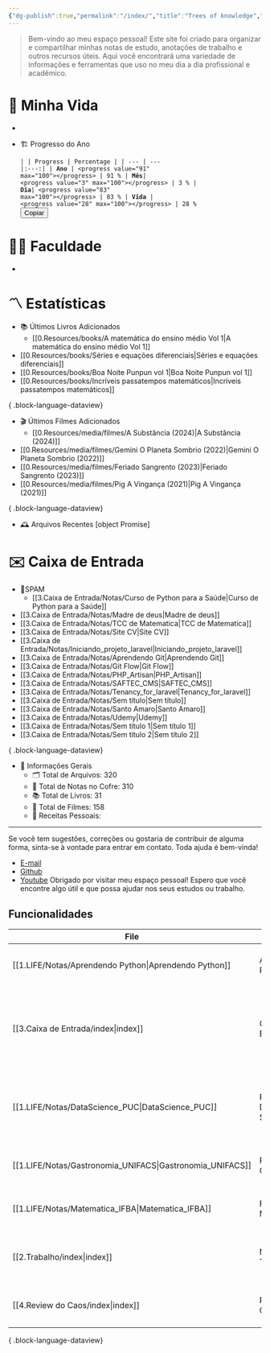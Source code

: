 ```yaml
---
{"dg-publish":true,"permalink":"/index/","title":"Trees of knowledge","tags":["gardenEntry"],"noteIcon":""}
---
```



> Bem-vindo ao meu espaço pessoal! Este site foi criado para organizar e compartilhar minhas notas de estudo, anotações de trabalho e outros recursos úteis. Aqui você encontrará uma variedade de informações e ferramentas que uso no meu dia a dia profissional e acadêmico.

# 🌱 Minha Vida

-   
-   🏗️ Progresso do Ano

    <span><span><pre><code>|  | Progress  | Percentage |
| --- | --- |:---:|
| **Ano** | &lt;progress value="91" max="100"&gt;&lt;/progress&gt; | 91 %
| **Mês**| &lt;progress value="3" max="100"&gt;&lt;/progress&gt; | 3 %
| **Dia**| &lt;progress value="83" max="100"&gt;&lt;/progress&gt; | 83 %
| **Vida** | &lt;progress value="28" max="100"&gt;&lt;/progress&gt; | 28 %
</code><button class="copy-code-button">Copiar</button></pre></span></span>

# 👨‍🎓 Faculdade

-   
# 〽️ Estatísticas

-   📚 Últimos Livros Adicionados
    - [[0.Resources/books/A matemática do ensino médio Vol 1\|A matemática do ensino médio Vol 1]]
- [[0.Resources/books/Séries e equações diferenciais\|Séries e equações diferenciais]]
- [[0.Resources/books/Boa Noite Punpun vol 1\|Boa Noite Punpun vol 1]]
- [[0.Resources/books/Incríveis passatempos matemáticos\|Incríveis passatempos matemáticos]]

{ .block-language-dataview}
- 🎬 Últimos Filmes Adicionados
    - [[0.Resources/media/filmes/A Substância (2024)\|A Substância (2024)]]
- [[0.Resources/media/filmes/Gemini O Planeta Sombrio (2022)\|Gemini O Planeta Sombrio (2022)]]
- [[0.Resources/media/filmes/Feriado Sangrento (2023)\|Feriado Sangrento (2023)]]
- [[0.Resources/media/filmes/Pig A Vingança (2021)\|Pig A Vingança (2021)]]

{ .block-language-dataview}
-   🕰️ Arquivos Recentes
    [object Promise]

# ✉️ Caixa de Entrada
- 👾SPAM
    - [[3.Caixa de Entrada/Notas/Curso de Python para a Saúde\|Curso de Python para a Saúde]]
- [[3.Caixa de Entrada/Notas/Madre de deus\|Madre de deus]]
- [[3.Caixa de Entrada/Notas/TCC de Matematica\|TCC de Matematica]]
- [[3.Caixa de Entrada/Notas/Site CV\|Site CV]]
- [[3.Caixa de Entrada/Notas/Iniciando_projeto_laravel\|Iniciando_projeto_laravel]]
- [[3.Caixa de Entrada/Notas/Aprendendo Git\|Aprendendo Git]]
- [[3.Caixa de Entrada/Notas/Git Flow\|Git Flow]]
- [[3.Caixa de Entrada/Notas/PHP_Artisan\|PHP_Artisan]]
- [[3.Caixa de Entrada/Notas/SAFTEC_CMS\|SAFTEC_CMS]]
- [[3.Caixa de Entrada/Notas/Tenancy_for_laravel\|Tenancy_for_laravel]]
- [[3.Caixa de Entrada/Notas/Sem título\|Sem título]]
- [[3.Caixa de Entrada/Notas/Santo Amaro\|Santo Amaro]]
- [[3.Caixa de Entrada/Notas/Udemy\|Udemy]]
- [[3.Caixa de Entrada/Notas/Sem título 1\|Sem título 1]]
- [[3.Caixa de Entrada/Notas/Sem título 2\|Sem título 2]]

{ .block-language-dataview}
-   📼 Informações Gerais
    -   🗂️ Total de Arquivos: 320
    -   📝 Total de Notas no Cofre: 310
    -   📚 Total de Livros: 31
    -   🍿 Total de Filmes: 158
    -   🍲 Receitas Pessoais: 
---
Se você tem sugestões, correções ou gostaria de contribuir de alguma forma, sinta-se à vontade para entrar em contato. Toda ajuda é bem-vinda!
-   [E-mail](mailto:samuraiflamesf@gmail.com)
-   [Github](https://github.com/Samuraiflamesf/CofreObisidian)
-   [Youtube](https://youtube.com/user/SamuraiFlameSF)
Obrigado por visitar meu espaço pessoal! Espero que você encontre algo útil e que possa ajudar nos seus estudos ou trabalho.

## Funcionalidades
| File                                                         | title                  | description                                                                       |
| ------------------------------------------------------------ | ---------------------- | --------------------------------------------------------------------------------- |
| [[1.LIFE/Notas/Aprendendo Python\|Aprendendo Python]]     | Aprendendo Python      | Anotações sobre meu estudo em python.                                             |
| [[3.Caixa de Entrada/index\|index]]                       | Caixa de Entrada       | Estas anotações são ideias livres, sem julgamento, todos pensamentos sem limpeza. |
| [[1.LIFE/Notas/DataScience_PUC\|DataScience_PUC]]         | Faculdade Data Science | Anotações sobre minha pós em Ciência de Dados Aplicada à Saúde.                   |
| [[1.LIFE/Notas/Gastronomia_UNIFACS\|Gastronomia_UNIFACS]] | Faculdade Gastronomia  | Anotações sobre minha faculdade de Gastronomia.                                   |
| [[1.LIFE/Notas/Matematica_IFBA\|Matematica_IFBA]]         | Faculdade Matemática   | Anotações sobre minha faculdade de Matemática.                                    |
| [[2.Trabalho/index\|index]]                               | Notas de Trabalho      | Notas e informações relevantes ao meu trabalho.                                   |
| [[4.Review do Caos/index\|index]]                         | Review do Caos         | Estas anotações são review de coisas.                                             |

{ .block-language-dataview}
